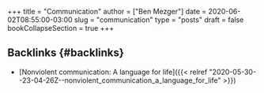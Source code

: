 +++
title = "Communication"
author = ["Ben Mezger"]
date = 2020-06-02T08:55:00-03:00
slug = "communication"
type = "posts"
draft = false
bookCollapseSection = true
+++

## Backlinks {#backlinks}

- [Nonviolent communication: A language for life]({{< relref "2020-05-30--23-04-26Z--nonviolent_communication_a_language_for_life" >}})
